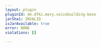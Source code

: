 ```yaml
---
layout: plugin
pluginId: de.dfki.mary.voicebuilding-base
jarSha1: INVALID
isJarAvailable: true
error: NONE
violations: []

---
```

